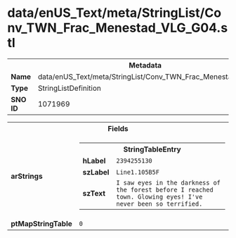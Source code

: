 <h1>data/enUS_Text/meta/StringList/Conv_TWN_Frac_Menestad_VLG_G04.stl</h1><table><tr><th colspan="100%">Metadata</th></tr><tr><td><b>Name</b></td><td>data/enUS_Text/meta/StringList/Conv_TWN_Frac_Menestad_VLG_G04.stl</td></tr><tr><td><b>Type</b></td><td>StringListDefinition</td></tr><tr><td><b>SNO ID</b></td><td>1071969</td></tr></table>

<table><tr><th colspan="100%">Fields</th></tr><tr><td><b>arStrings</b></td><td><table><tr><th colspan="100%">StringTableEntry</th></tr><tr><td><b>hLabel</b></td><td><code>2394255130</code></td></tr><tr><td><b>szLabel</b></td><td><code>Line1.105B5F</code></td></tr><tr><td><b>szText</b></td><td><code>I saw eyes in the darkness of the forest before I reached town. Glowing eyes! I've never been so terrified.</code></td></tr></table>


</td></tr><tr><td><b>ptMapStringTable</b></td><td><code>0</code></td></tr></table>

